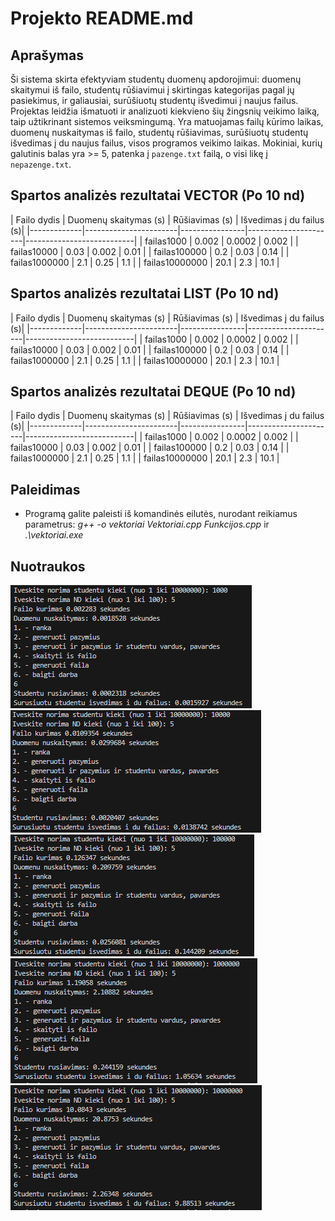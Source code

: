 # Projekto README.md

## Aprašymas

Ši sistema skirta efektyviam studentų duomenų apdorojimui: duomenų skaitymui iš failo, studentų rūšiavimui į skirtingas kategorijas pagal jų pasiekimus, ir galiausiai, surūšiuotų studentų išvedimui į naujus failus. Projektas leidžia išmatuoti ir analizuoti kiekvieno šių žingsnių veikimo laiką, taip užtikrinant sistemos veiksmingumą. Yra matuojamas failų kūrimo laikas, duomenų nuskaitymas iš failo, studentų rūšiavimas, surūšiuotų studentų išvedimas į du naujus failus, visos programos veikimo laikas. Mokiniai, kurių galutinis balas yra >= 5, patenka į `pazenge.txt` failą, o visi likę į `nepazenge.txt`.

## Spartos analizės rezultatai VECTOR (Po 10 nd)

| Failo dydis | Duomenų skaitymas (s) | Rūšiavimas (s) | Išvedimas į du failus (s)|
|-------------|-----------------------|----------------|----------------------|---------------------------|
| failas1000    | 0.002      | 0.0002             | 0.002        |
| failas10000    | 0.03       | 0.002           | 0.01                |
| failas100000    | 0.2       | 0.03            | 0.14              |
| failas1000000    | 2.1       | 0.25             | 1.1                 |
| failas10000000    | 20.1       | 2.3            | 10.1                  |

## Spartos analizės rezultatai LIST (Po 10 nd)

| Failo dydis | Duomenų skaitymas (s) | Rūšiavimas (s) | Išvedimas į du failus (s)|
|-------------|-----------------------|----------------|----------------------|---------------------------|
| failas1000    | 0.002      | 0.0002             | 0.002        |
| failas10000    | 0.03       | 0.002           | 0.01                |
| failas100000    | 0.2       | 0.03            | 0.14              |
| failas1000000    | 2.1       | 0.25             | 1.1                 |
| failas10000000    | 20.1       | 2.3            | 10.1                  |

## Spartos analizės rezultatai DEQUE (Po 10 nd)

| Failo dydis | Duomenų skaitymas (s) | Rūšiavimas (s) | Išvedimas į du failus (s)|
|-------------|-----------------------|----------------|----------------------|---------------------------|
| failas1000    | 0.002      | 0.0002             | 0.002        |
| failas10000    | 0.03       | 0.002           | 0.01                |
| failas100000    | 0.2       | 0.03            | 0.14              |
| failas1000000    | 2.1       | 0.25             | 1.1                 |
| failas10000000    | 20.1       | 2.3            | 10.1                  |


## Paleidimas
- Programą galite paleisti iš komandinės eilutės, nurodant reikiamus parametrus:
*g++ -o vektoriai Vektoriai.cpp Funkcijos.cpp* ir *.\vektoriai.exe*

## Nuotraukos
![failas1000](/images/failas1000.png)
![failas10000](/images/failas10000.png)
![failas100000](/images/failas100000.png)
![failas1000000](/images/failas1000000.png)
![failas10000000](/images/failas10000000.png)